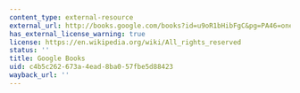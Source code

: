 ```yaml
---
content_type: external-resource
external_url: http://books.google.com/books?id=u9oR1bHibFgC&pg=PA46=onepage
has_external_license_warning: true
license: https://en.wikipedia.org/wiki/All_rights_reserved
status: ''
title: Google Books
uid: c4b5c262-673a-4ead-8ba0-57fbe5d88423
wayback_url: ''
---
```

